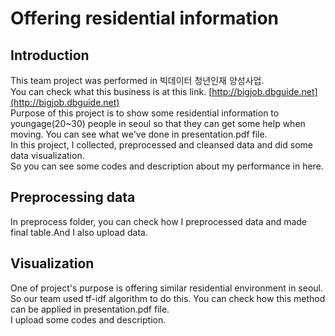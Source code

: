 # Offering residential information

## Introduction
This team project was performed in 빅데이터 청년인재 양성사업.  
You can check what this business is at this link. [http://bigjob.dbguide.net](http://bigjob.dbguide.net)  
Purpose of this project is to show some residential information to youngage(20~30) people in seoul so that they can get some help when moving. You can see what we've done in presentation.pdf file.  
In this project, I collected, preprocessed and cleansed data and did some data visualization.  
So you can see some codes and description about my performance in here.  
## Preprocessing data
In preprocess folder, you can check how I preprocessed data and made final table.And I also upload data.
## Visualization
One of project's purpose is offering similar residential environment in seoul. So our team used tf-idf algorithm to do this. You can check how this method can be applied in presentation.pdf file.  
I upload some codes and description.
